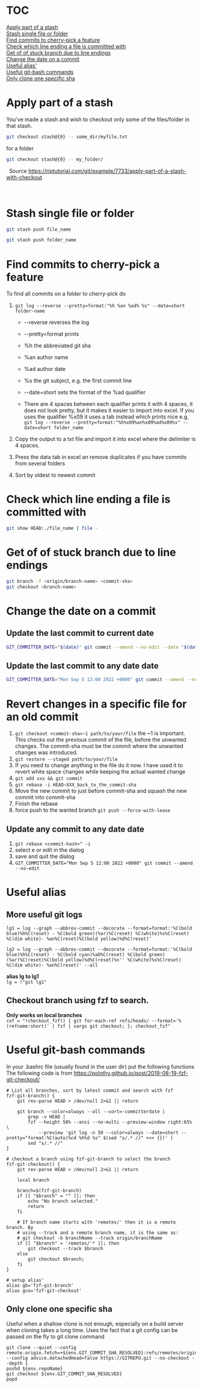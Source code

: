 # TOC
[Apply part of a stash](#apply-part-of-a-stash)  
[Stash single file or folder](#stash-single-file-or-folder)  
[Find commits to cherry-pick a feature](#find-commits-to-cherry-pick-a-feature)  
[Check which line ending a file is committed with](#Check-which-line-ending-a-file-is-committed-with)  
[Get of of stuck branch due to line endings](#Get-of-of-stuck-branch-due-to-line-endings)  
[Change the date on a commit](#Change-the-date-on-a-commit)  
[Useful alias'](#useful_alias)  
[Useful git-bash commands](#Useful_git_bash_commands)  
[Only clone one specific sha](#Only-clone-one-specific-sha)

# Apply part of a stash

You've made a stash and wish to checkout only some of the files/folder in that
stash.

```bash
git checkout stash@{0} -- some_dir/myfile.txt
```
for a folder

```bash
git checkout stash@{0} -- my_folder/
```
 
Source <https://riptutorial.com/git/example/7733/apply-part-of-a-stash-with-checkout>

 
# Stash single file or folder

```bash
git stash push file_name

git stash push folder_name
```

# Find commits to cherry-pick a feature

To find all commits on a folder to cherry-pick do

1.  ```git log --reverse --pretty=format:"%h %an %ad% %s" --date=short folder-name ```

    - --reverse reverses the log

    - --pretty=format prints

    -   %h the abbreviated git sha

    -   %an author name

    -   %ad author date

    -   %s the git subject, e.g. the first commit line

    -   --date=short sets the format of the %ad qualifier

    -   There are 4 spaces between each qualifier prints it with 4 spaces,
        it does not look pretty, but it makes it easier to import into
        excel. If you uses the qualifier %x09 it uses a tab instead which
        prints nice e.g.   
        ```git log --reverse --pretty=format:"%h%x09%an%x09%ad%x09%s" --date=short folder_name```

2. Copy the output to a txt file and import it into excel where the
delimiter is 4 spaces.

3. Press the data tab in excel an remove duplicates if you have commits
from several folders

4. Sort by oldest to newest commit


# Check which line ending a file is committed with

```bash
git show HEAD:./file_name | file -
```

# Get of of stuck branch due to line endings
```bash
git branch -f <origin/branch-name> <commit-sha>
git checkout <branch-name>
```
# Change the date on a commit
## Update the last commit to current date

```bash
GIT_COMMITTER_DATE="$(date)" git commit --amend --no-edit --date "$(date)"
```
## Update the last commit to any date date

```bash
GIT_COMMITTER_DATE="Mon Sep 5 12:00 2022 +0000" git commit --amend --no-edit
```

# Revert changes in a specific file for an old commit
1) ```git checkout <commit-sha>~1 path/to/your/file``` the ~1 is important. This checks out the previous commit of the file, before the unwanted changes. The commit-sha must be the commit where the unwanted changes was introduced.
2) ```git restore --staged path/to/your/file```
3) If you need to change anything in the file do it now. I have used it to revert white space changes while keeping the actual wanted change
4) ```git add xxx && git commit```
5) ```git rebase -i HEAD~XXX_back_to_the_commit-sha```
6) Move the new commit to just before commit-sha and squash the new commit into commit-sha
7) Finish the rebase
8) force push to the wanted branch ```git push --force-with-lease```

## Update any commit to any date date
1) ```git rebase <commit-hash>^ -i```
2) select e or edit in the dialog
3) save and quit the dialog
4) ```GIT_COMMITTER_DATE="Mon Sep 5 12:00 2022 +0000" git commit --amend --no-edit```

# Useful alias
## More useful git logs
```lg1 = log --graph --abbrev-commit --decorate --format=format:'%C(bold blue)%h%C(reset) - %C(bold green)(%ar)%C(reset) %C(white)%s%C(reset) %C(dim white)- %an%C(reset)%C(bold yellow)%d%C(reset)'```  

```lg2 = log --graph --abbrev-commit --decorate --format=format:'%C(bold blue)%h%C(reset) - %C(bold cyan)%aD%C(reset) %C(bold green)(%ar)%C(reset)%C(bold yellow)%d%C(reset)%n'' %C(white)%s%C(reset) %C(dim white)- %an%C(reset)' --all```  

**alias lg to lg1**  
```lg = !"git lg1"```  

## Checkout branch using fzf to search. 
**Only works on local branches**  
```cof = "!checkout_fzf() { git for-each-ref refs/heads/ --format='%(refname:short)' | fzf | xargs git checkout; }; checkout_fzf"```  


# Useful git-bash commands
In your .bashrc file (usually found in the user dir) put the following functions
The following code is from https://polothy.github.io/post/2019-08-19-fzf-git-checkout/
```
# List all branches, sort by latest commit and search with fzf
fzf-git-branch() {
    git rev-parse HEAD > /dev/null 2>&1 || return

    git branch --color=always --all --sort=-committerdate |
        grep -v HEAD |
        fzf --height 50% --ansi --no-multi --preview-window right:65% \
            --preview 'git log -n 50 --color=always --date=short --pretty="format:%C(auto)%cd %h%d %s" $(sed "s/.* //" <<< {})' |
        sed "s/.* //"
}

# checkout a branch using fzf-git-branch to select the branch 
fzf-git-checkout() {
    git rev-parse HEAD > /dev/null 2>&1 || return

    local branch

    branch=$(fzf-git-branch)
    if [[ "$branch" = "" ]]; then
        echo "No branch selected."
        return
    fi

    # If branch name starts with 'remotes/' then it is a remote branch. By
    # using --track and a remote branch name, it is the same as:
    # git checkout -b branchName --track origin/branchName
    if [[ "$branch" = 'remotes/'* ]]; then
        git checkout --track $branch
    else
        git checkout $branch;
    fi
}

# setup alias'
alias gb='fzf-git-branch'
alias gco='fzf-git-checkout'
```


## Only clone one specific sha
Useful when a shallow clone is not enough, especially on a build server when cloning takes a long time.
Uses the fact that a git config can be passed on the fly to git clone command
```
git clone --quiet --config remote.origin.fetch=+${env.GIT_COMMIT_SHA_RESOLVED}:refs/remotes/origin/${env.GIT_COMMIT_SHA_RESOLVED} --config advice.detachedHead=false https://GITREPO.git --no-checkout --depth 1
pushd ${env.repoName}
git checkout ${env.GIT_COMMIT_SHA_RESOLVED}
popd
```
